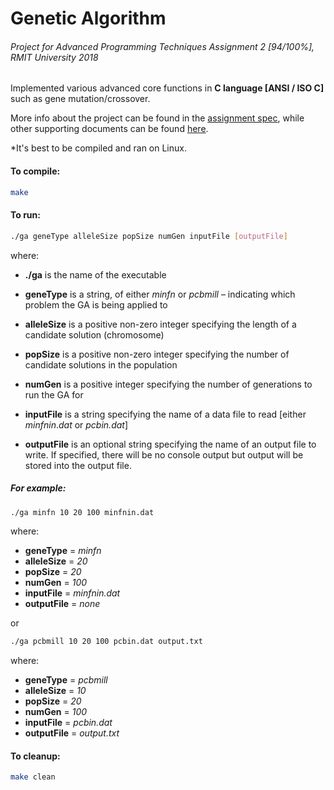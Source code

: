 # Genetic Algorithm

###### Project for Advanced Programming Techniques Assignment 2 [94/100%], RMIT University 2018

Implemented various advanced core functions in **C language [ANSI / ISO C]** such as gene mutation/crossover. 

More info about the project can be found in the [assignment spec](https://github.com/yongjiajun/Genetic-Algorithm-CLang/blob/master/specs/AssignmentSpecs.pdf), while other supporting documents can be found [here](https://github.com/yongjiajun/Genetic-Algorithm-CLang/tree/master/specs).

*It's best to be compiled and ran on Linux.

#### To compile:

```bash
make
```

#### To run:

```bash
./ga geneType alleleSize popSize numGen inputFile [outputFile]
```

where: 

- **./ga** is the name of the executable 

- **geneType** is a string, of either *minfn* or *pcbmill* – indicating which problem the GA is being applied to 

- **alleleSize** is a positive non-zero integer specifying the length of a candidate solution (chromosome) 

- **popSize** is a positive non-zero integer specifying the number of candidate solutions in the population 

- **numGen** is a positive integer specifying the number of generations to run the GA for 

- **inputFile** is a string specifying the name of a data file to read [either *minfnin*.*dat* or *pcbin.dat*]

- **outputFile** is an optional string specifying the name of an output file to write. If specified, there will be no console output but output will be stored into the output file.

##### For example:

```bash
./ga minfn 10 20 100 minfnin.dat
```

where:

- **geneType** = *minfn*
- **alleleSize** = *20*
- **popSize** = *20*
- **numGen** = *100*
- **inputFile** = *minfnin.dat*
- **outputFile** = *none*

or

```bash
./ga pcbmill 10 20 100 pcbin.dat output.txt
```

where:

- **geneType** = *pcbmill*
- **alleleSize** = *10*
- **popSize** = *20*
- **numGen** = *100*
- **inputFile** = *pcbin.dat*
- **outputFile** = *output.txt*

#### To cleanup:

```bash
make clean
```

